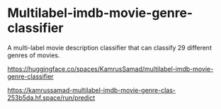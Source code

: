 # Multilabel-imdb-movie-genre-classifier
A multi-label movie description classifier that can classify 29 different genres of movies.

https://huggingface.co/spaces/KamrusSamad/multilabel-imdb-movie-genre-classifier

https://kamrussamad-multilabel-imdb-movie-genre-clas-253b5da.hf.space/run/predict


